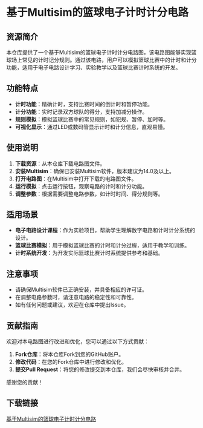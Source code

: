 # 基于Multisim的篮球电子计时计分电路

## 资源简介

本仓库提供了一个基于Multisim的篮球电子计时计分电路图，该电路图能够实现篮球场上常见的计时记分规则。通过该电路，用户可以模拟篮球比赛中的计时和计分功能，适用于电子电路设计学习、实验教学以及篮球比赛计时系统的开发。

## 功能特点

- **计时功能**：精确计时，支持比赛时间的倒计时和暂停功能。
- **计分功能**：实时记录双方球队的得分，支持加减分操作。
- **规则模拟**：模拟篮球比赛中的常见规则，如犯规、暂停、加时等。
- **可视化显示**：通过LED或数码管显示计时和计分信息，直观易懂。

## 使用说明

1. **下载资源**：从本仓库下载电路图文件。
2. **安装Multisim**：确保已安装Multisim软件，版本建议为14.0及以上。
3. **打开电路图**：在Multisim中打开下载的电路图文件。
4. **运行模拟**：点击运行按钮，观察电路的计时和计分功能。
5. **调整参数**：根据需要调整电路参数，如计时时间、得分规则等。

## 适用场景

- **电子电路设计课程**：作为实验项目，帮助学生理解数字电路和计时计分系统的设计。
- **篮球比赛模拟**：用于模拟篮球比赛的计时和计分过程，适用于教学和训练。
- **计时系统开发**：为开发实际篮球比赛计时系统提供参考和基础。

## 注意事项

- 请确保Multisim软件已正确安装，并具备相应的许可证。
- 在调整电路参数时，请注意电路的稳定性和可靠性。
- 如有任何问题或建议，欢迎在仓库中提出Issue。

## 贡献指南

欢迎对本电路图进行改进和优化，您可以通过以下方式贡献：

1. **Fork仓库**：将本仓库Fork到您的GitHub账户。
2. **修改代码**：在您的Fork仓库中进行修改和优化。
3. **提交Pull Request**：将您的修改提交到本仓库，我们会尽快审核并合并。

感谢您的贡献！

## 下载链接

[基于Multisim的篮球电子计时计分电路](https://pan.quark.cn/s/b007f04dd383)